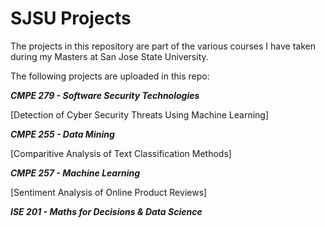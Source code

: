 # SJSU Projects

The projects in this repository are part of the various courses I have taken during my Masters at San Jose State University. 


The following projects are uploaded in this repo:

***CMPE 279 - Software Security Technologies***

[Detection of Cyber Security Threats Using Machine Learning]

***CMPE 255 - Data Mining***

[Comparitive Analysis of Text Classification Methods]

***CMPE 257 - Machine Learning***

[Sentiment Analysis of Online Product Reviews]

***ISE 201 - Maths for Decisions & Data Science***

